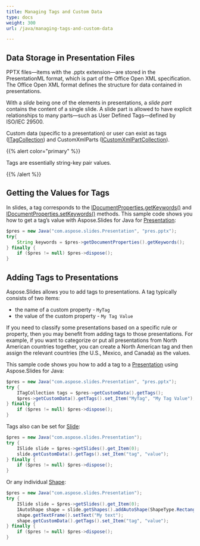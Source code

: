 ```yaml
---
title: Managing Tags and Custom Data
type: docs
weight: 300
url: /java/managing-tags-and-custom-data

---
```


## Data Storage in Presentation Files

PPTX files—items with the .pptx extension—are stored in the PresentationML format, which is part of the Office Open XML specification. The Office Open XML format defines the structure for data contained in presentations. 

With a *slide* being one of the elements in presentations, a *slide part* contains the content of a single slide. A slide part is allowed to have explicit relationships to many parts—such as User Defined Tags—defined by ISO/IEC 29500. 

Custom data (specific to a presentation) or user can exist as tags ([ITagCollection](https://apireference.aspose.com/slides/java/com.aspose.slides/ITagCollection)) and CustomXmlParts ([ICustomXmlPartCollection](https://apireference.aspose.com/slides/java/com.aspose.slides/ICustomXmlPartCollection)). 

{{% alert color="primary" %}} 

Tags are essentially string-key pair values. 

{{% /alert %}} 

## Getting the Values for Tags

In slides, a tag corresponds to the [IDocumentProperties.getKeywords()](https://apireference.aspose.com/slides/java/com.aspose.slides/IDocumentProperties#getKeywords--) and [IDocumentProperties.setKeywords()](https://apireference.aspose.com/slides/java/com.aspose.slides/IDocumentProperties#setKeywords-java.lang.String-) methods. This sample code shows you how to get a tag’s value with Aspose.Slides for Java for [Presentation](https://apireference.aspose.com/slides/java/com.aspose.slides/Presentation):

```java
$pres = new Java("com.aspose.slides.Presentation", "pres.pptx");
try{
    String keywords = $pres->getDocumentProperties().getKeywords();
} finally {
    if ($pres != null) $pres->dispose();
}
```

## Adding Tags to Presentations

Aspose.Slides allows you to add tags to presentations. A tag typically consists of two items: 

- the name of a custom property - `MyTag` 
- the value of the custom property - `My Tag Value`

If you need to classify some presentations based on a specific rule or property, then you may benefit from adding tags to those presentations. For example, if you want to categorize or put all presentations from North American countries together, you can create a North American tag and then assign the relevant countries (the U.S., Mexico, and Canada) as the values. 

This sample code shows you how to add a tag to a [Presentation](https://apireference.aspose.com/slides/java/com.aspose.slides/Presentation) using Aspose.Slides for Java:

```java
$pres = new Java("com.aspose.slides.Presentation", "pres.pptx");
try {
    ITagCollection tags = $pres->getCustomData().getTags();
    $pres->getCustomData().getTags().set_Item("MyTag", "My Tag Value");
} finally {
    if ($pres != null) $pres->dispose();
}
```

Tags also can be set for [Slide](https://apireference.aspose.com/slides/java/com.aspose.slides/ISlide):

```java
$pres = new Java("com.aspose.slides.Presentation");
try {
    ISlide slide = $pres->getSlides().get_Item(0);
    slide.getCustomData().getTags().set_Item("tag", "value");
} finally {
    if ($pres != null) $pres->dispose();
}
```

Or any individual [Shape](https://apireference.aspose.com/slides/java/com.aspose.slides/IAutoShape):

```java
$pres = new Java("com.aspose.slides.Presentation");
try {
    ISlide slide = $pres->getSlides().get_Item(0);
    IAutoShape shape = slide.getShapes().addAutoShape(ShapeType.Rectangle, 10, 10, 100, 50);
    shape.getTextFrame().setText("My text");
    shape.getCustomData().getTags().set_Item("tag", "value");
} finally {
    if ($pres != null) $pres->dispose();
}
```
